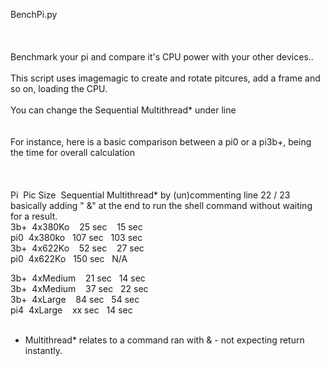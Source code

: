 BenchPi.py<br><br><br>
<br>
Benchmark your pi and compare it's CPU power with your other devices.. <br><br>
This script uses imagemagic to create and rotate pitcures, add a frame and so on, loading the CPU.<br><br>
You can change the Sequential&nbsp;Multithread* under line 
<br><br><br>
For instance,  here is a basic comparison between a pi0 or a pi3b+, being the time for overall calculation<br><br>
<br><br>
  Pi&nbsp;&nbsp;Pic Size&nbsp;&nbsp;Sequential&nbsp;Multithread* by (un)commenting line 22 / 23 basically adding " &" at the end to run the shell command without waiting for a result.<br> 
  3b+&nbsp;&nbsp;4x380Ko&nbsp;&nbsp;&nbsp;&nbsp;25 sec&nbsp;&nbsp;&nbsp;&nbsp;15 sec<br>
  pi0&nbsp;&nbsp;4x380ko&nbsp;&nbsp;&nbsp;107 sec&nbsp;&nbsp;&nbsp;103 sec<br>
  3b+&nbsp;&nbsp;4x622Ko&nbsp;&nbsp;&nbsp;&nbsp;52 sec&nbsp;&nbsp;&nbsp;&nbsp;27 sec<br>
  pi0&nbsp;&nbsp;4x622Ko&nbsp;&nbsp;&nbsp;150 sec&nbsp;&nbsp;&nbsp;N/A<br>
  
  3b+&nbsp;&nbsp;4xMedium&nbsp;&nbsp;&nbsp;&nbsp;21 sec&nbsp;&nbsp;&nbsp;14 sec<br>
  3b+&nbsp;&nbsp;4xMedium&nbsp;&nbsp;&nbsp;&nbsp;37 sec&nbsp;&nbsp;&nbsp;22 sec<br>
  3b+&nbsp;&nbsp;4xLarge&nbsp;&nbsp;&nbsp;&nbsp;84 sec&nbsp;&nbsp;&nbsp;54 sec<br>
  pi4&nbsp;&nbsp;4xLarge&nbsp;&nbsp;&nbsp;&nbsp;xx sec&nbsp;&nbsp;&nbsp;14 sec<br>
<br>
* Multithread* relates to a command ran with & - not expecting return instantly.

